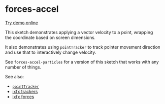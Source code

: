# forces-accel

[Try demo online](https://clinth.github.io/ixfx-demos/modulation/forces-accel/)

This sketch demonstrates applying a vector velocity to a point, wrapping the
coordinate based on screen dimensions.

It also demonstrates using `pointTracker` to track pointer movement direction
and use that to interactively change velocity.

See `forces-accel-particles` for a version of this sketch that works with any
number of things.

See also:
* [`pointTracker`](https://clinth.github.io/ixfx/functions/Data.pointTracker.html)
* [ixfx trackers](https://clinth.github.io/ixfx-docs/data/trackers/)
* [ixfx forces](https://clinth.github.io/ixfx-docs/modulation/forces/)